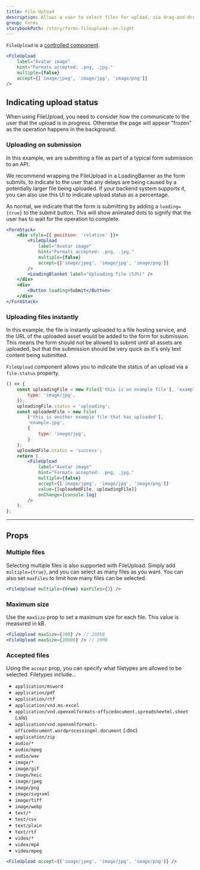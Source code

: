 ```yaml
---
title: File Upload
description: Allows a user to select files for upload, via drag-and-drop or using the system file browser.
group: Forms
storybookPath: /story/forms-fileupload--on-light
---
```


`FileUpload` is a [controlled component](https://reactjs.org/docs/forms.html#controlled-components).

```jsx live
<FileUpload
	label="Avatar image"
	hint="Formats accepted: .png, .jpg."
	multiple={false}
	accept={['image/jpeg', 'image/jpg', 'image/png']}
/>
```

## Indicating upload status

When using FileUpload, you need to consider how the communicate to the user that the upload is in progress. Otherwise the page will appear "frozen" as the operation happens in the background.

### Uploading on submission

In this example, we are submitting a file as part of a typical form submission to an API.

We recommend wrapping the FileUpload in a LoadingBanner as the form submits, to indicate to the user that any delays are being caused by a potentially larger file being uploaded. If your backend system supports it, you can also use this UI to indicate upload status as a percentage.

As normal, we indicate that the form is submitting by adding a `loading={true}` to the submit button. This will show animated dots to signify that the user has to wait for the operation to complete.

```jsx live
<FormStack>
	<div style={{ position: 'relative' }}>
		<FileUpload
			label="Avatar image"
			hint="Formats accepted: .png, .jpg."
			multiple={false}
			accept={['image/jpeg', 'image/jpg', 'image/png']}
		/>
		<LoadingBlanket label="Uploading file (53%)" />
	</div>
	<div>
		<Button loading>Submit</Button>
	</div>
</FormStack>
```

### Uploading files instantly

In this example, the file is instantly uploaded to a file hosting service, and the URL of the uploaded asset would be added to the form for submission. This means the form should not be allowed to submit until all assets are uploaded, but that the submission should be very quick as it's only text content being submitted.

`FileUpload` component allows you to indicate the status of an upload via a `file.status` property.

```jsx live
() => {
	const uploadingFile = new File(['this is an example file'], 'example.jpg', {
		type: 'image/jpg',
	});
	uploadingFile.status = 'uploading';
	const uploadedFile = new File(
		['this is another example file that has uploaded'],
		'example.jpg',
		{
			type: 'image/jpg',
		}
	);
	uploadedFile.status = 'success';
	return (
		<FileUpload
			label="Avatar image"
			hint="Formats accepted: .png, .jpg."
			multiple={false}
			accept={['image/jpeg', 'image/jpg', 'image/png']}
			value={[uploadedFile, uploadingFile]}
			onChange={console.log}
		/>
	);
};
```

---

## Props

### Multiple files

Selecting multiple files is also supported with FileUpload. Simply add `multiple={true}`, and you can select as many files as you want. You can also set `maxFiles` to limit how many files can be selected.

```jsx
<FileUpload multiple={true} maxFiles={3} />
```

### Maximum size

Use the `maxSize` prop to set a maximum size for each file. This value is measured in kB.

```jsx
<FileUpload maxSize={200} /> // 200kB
<FileUpload maxSize={20000} /> // 20MB
```

### Accepted files

Using the `accept` prop, you can specify what filetypes are allowed to be selected. Filetypes include...

- `application/msword`
- `application/pdf`
- `application/rtf`
- `application/vnd.ms-excel`
- `application/vnd.openxmlformats-officedocument.spreadsheetml.sheet` (.xls)
- `application/vnd.openxmlformats-officedocument.wordprocessingml.document` (.doc)
- `application/zip`
- `audio/*`
- `audio/mpeg`
- `audio/wav`
- `image/*`
- `image/gif`
- `image/heic`
- `image/jpeg`
- `image/png`
- `image/svg+xml`
- `image/tiff`
- `image/webp`
- `text/*`
- `text/csv`
- `text/plain`
- `text/rtf`
- `video/*`
- `video/mp4`
- `video/mpeg`

```jsx
<FileUpload accept={['image/jpeg', 'image/jpg', 'image/png']} />
```
